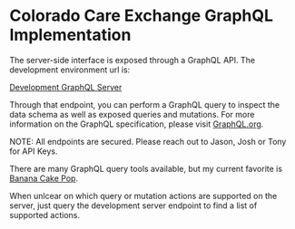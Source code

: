 # Colorado Care Exchange GraphQL Implementation

The server-side interface is exposed through a GraphQL API. The development environment url is:

[Development GraphQL Server](https://4atq1c83vc.execute-api.us-west-2.amazonaws.com/dev/graphql)

Through that endpoint, you can perform a GraphQL query to inspect the data schema as well as exposed queries and mutations. For more information on the GraphQL specification, please visit [GraphQL.org](https://graphql.org). 

NOTE: All endpoints are secured. Please reach out to Jason, Josh or Tony for API Keys.

There are many GraphQL query tools available, but my current favorite is [Banana Cake Pop](https://hotchocolate.io/docs/banana-cakepop).

When unlcear on which query or mutation actions are supported on the server, just query the development server endpoint to find a list of supported actions.
